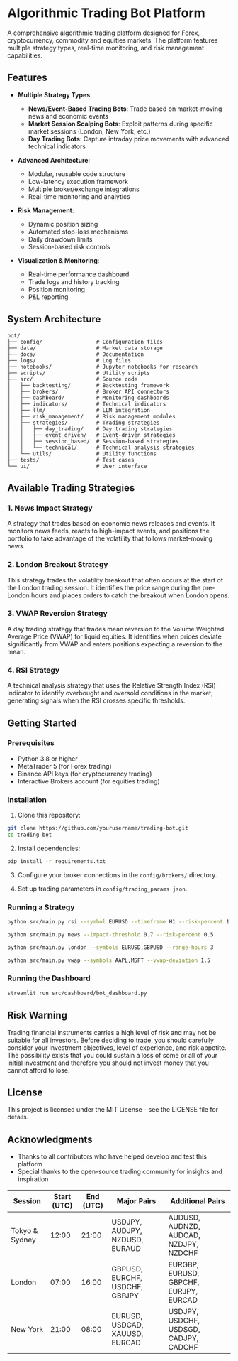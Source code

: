 # Algorithmic Trading Bot Platform

A comprehensive algorithmic trading platform designed for Forex, cryptocurrency, commodity and equities markets. The platform features multiple strategy types, real-time monitoring, and risk management capabilities.

## Features

- **Multiple Strategy Types**:
  - **News/Event-Based Trading Bots**: Trade based on market-moving news and economic events
  - **Market Session Scalping Bots**: Exploit patterns during specific market sessions (London, New York, etc.)
  - **Day Trading Bots**: Capture intraday price movements with advanced technical indicators

- **Advanced Architecture**:
  - Modular, reusable code structure
  - Low-latency execution framework
  - Multiple broker/exchange integrations
  - Real-time monitoring and analytics

- **Risk Management**:
  - Dynamic position sizing
  - Automated stop-loss mechanisms
  - Daily drawdown limits
  - Session-based risk controls

- **Visualization & Monitoring**:
  - Real-time performance dashboard
  - Trade logs and history tracking
  - Position monitoring
  - P&L reporting

## System Architecture

```
bot/
├── config/                 # Configuration files
├── data/                   # Market data storage
├── docs/                   # Documentation
├── logs/                   # Log files
├── notebooks/              # Jupyter notebooks for research
├── scripts/                # Utility scripts
├── src/                    # Source code
│   ├── backtesting/        # Backtesting framework
│   ├── brokers/            # Broker API connectors
│   ├── dashboard/          # Monitoring dashboards
│   ├── indicators/         # Technical indicators
│   ├── llm/                # LLM integration
│   ├── risk_management/    # Risk management modules
│   ├── strategies/         # Trading strategies
│   │   ├── day_trading/    # Day trading strategies
│   │   ├── event_driven/   # Event-driven strategies
│   │   ├── session_based/  # Session-based strategies
│   │   └── technical/      # Technical analysis strategies
│   └── utils/              # Utility functions
├── tests/                  # Test cases
└── ui/                     # User interface
```

## Available Trading Strategies

### 1. News Impact Strategy
A strategy that trades based on economic news releases and events. It monitors news feeds, reacts to high-impact events, and positions the portfolio to take advantage of the volatility that follows market-moving news.

### 2. London Breakout Strategy
This strategy trades the volatility breakout that often occurs at the start of the London trading session. It identifies the price range during the pre-London hours and places orders to catch the breakout when London opens.

### 3. VWAP Reversion Strategy
A day trading strategy that trades mean reversion to the Volume Weighted Average Price (VWAP) for liquid equities. It identifies when prices deviate significantly from VWAP and enters positions expecting a reversion to the mean.

### 4. RSI Strategy
A technical analysis strategy that uses the Relative Strength Index (RSI) indicator to identify overbought and oversold conditions in the market, generating signals when the RSI crosses specific thresholds.

## Getting Started

### Prerequisites

- Python 3.8 or higher
- MetaTrader 5 (for Forex trading)
- Binance API keys (for cryptocurrency trading)
- Interactive Brokers account (for equities trading)

### Installation

1. Clone this repository:
```bash
git clone https://github.com/yourusername/trading-bot.git
cd trading-bot
```

2. Install dependencies:
```bash
pip install -r requirements.txt
```

3. Configure your broker connections in the `config/brokers/` directory.

4. Set up trading parameters in `config/trading_params.json`.

### Running a Strategy

```bash
python src/main.py rsi --symbol EURUSD --timeframe H1 --risk-percent 1.0
```

```bash
python src/main.py news --impact-threshold 0.7 --risk-percent 0.5
```

```bash
python src/main.py london --symbols EURUSD,GBPUSD --range-hours 3
```

```bash
python src/main.py vwap --symbols AAPL,MSFT --vwap-deviation 1.5
```

### Running the Dashboard

```bash
streamlit run src/dashboard/bot_dashboard.py
```

## Risk Warning

Trading financial instruments carries a high level of risk and may not be suitable for all investors. Before deciding to trade, you should carefully consider your investment objectives, level of experience, and risk appetite. The possibility exists that you could sustain a loss of some or all of your initial investment and therefore you should not invest money that you cannot afford to lose.

## License

This project is licensed under the MIT License - see the LICENSE file for details.

## Acknowledgments

- Thanks to all contributors who have helped develop and test this platform
- Special thanks to the open-source trading community for insights and inspiration

| Session | Start (UTC) | End (UTC) | Major Pairs | Additional Pairs |
|---------|-------------|-----------|-------------|------------------|
| Tokyo & Sydney | 12:00 | 21:00 | USDJPY, AUDJPY, NZDUSD, EURAUD | AUDUSD, AUDNZD, AUDCAD, NZDJPY, NZDCHF |
| London | 07:00 | 16:00 | GBPUSD, EURCHF, USDCHF, GBPJPY | EURGBP, EURUSD, GBPCHF, EURJPY, EURCAD |
| New York | 21:00 | 08:00 | EURUSD, USDCAD, XAUUSD, EURCAD | USDJPY, USDCHF, USDSGD, CADJPY, CADCHF |
